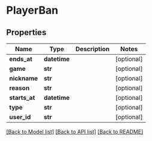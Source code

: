 # PlayerBan

## Properties
Name | Type | Description | Notes
------------ | ------------- | ------------- | -------------
**ends_at** | **datetime** |  | [optional] 
**game** | **str** |  | [optional] 
**nickname** | **str** |  | [optional] 
**reason** | **str** |  | [optional] 
**starts_at** | **datetime** |  | [optional] 
**type** | **str** |  | [optional] 
**user_id** | **str** |  | [optional] 

[[Back to Model list]](../README.md#documentation-for-models) [[Back to API list]](../README.md#documentation-for-api-endpoints) [[Back to README]](../README.md)


